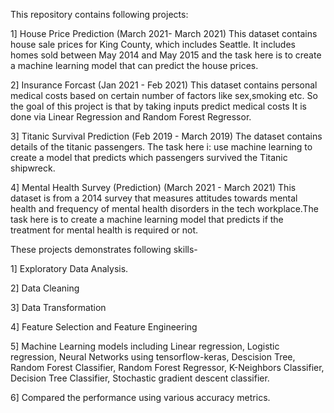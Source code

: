 This repository contains following projects:

1] House Price Prediction (March 2021- March 2021)
This dataset contains house sale prices for King County, which includes Seattle. It includes homes sold between May 2014 and May 2015 and the task here is to create a machine learning model that can predict the house prices.

2] Insurance Forcast (Jan 2021 - Feb 2021)
This dataset contains personal medical costs based on certain number of factors like sex,smoking etc. So the goal of this project is that by taking inputs predict medical costs
It is done via Linear Regression and Random Forest Regressor.

3] Titanic Survival Prediction  (Feb 2019 - March 2019)
The dataset contains details of the titanic passengers. The task here i: use machine learning to create a model that predicts which passengers survived the Titanic shipwreck.

4] Mental Health Survey (Prediction) (March 2021 - March 2021)
This dataset is from a 2014 survey that measures attitudes towards mental health and frequency of mental health disorders in the tech workplace.The task here is to create a machine learning model that predicts if the treatment for mental health is required or not.

These projects demonstrates following skills- 

1] Exploratory Data Analysis.

2] Data Cleaning

3] Data Transformation

4] Feature Selection and Feature Engineering

5] Machine Learning models including Linear regression, Logistic regression, Neural Networks using tensorflow-keras, Descision Tree, Random Forest Classifier, Random Forest Regressor, K-Neighbors Classifier, Decision Tree Classifier, Stochastic gradient descent classifier.

6] Compared the performance using various accuracy metrics.
